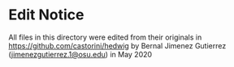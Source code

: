 # Edit Notice


All files in this directory were edited from their originals in https://github.com/castorini/hedwig
by Bernal Jimenez Gutierrez (jimenezgutierrez.1@osu.edu)
in May 2020